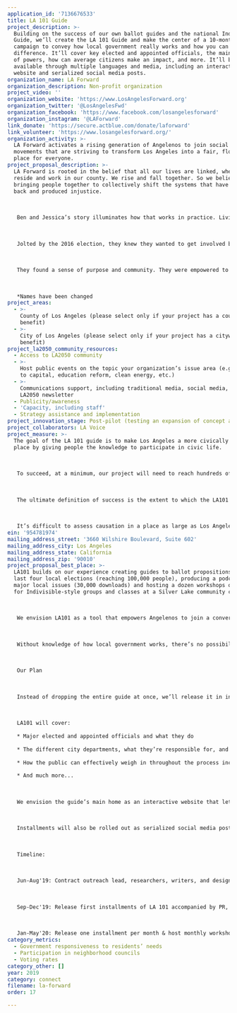 ```yaml
---
application_id: '7136676533'
title: LA 101 Guide
project_description: >-
  Building on the success of our own ballot guides and the national Indivisible
  Guide, we’ll create the LA 101 Guide and make the center of a 10-month
  campaign to convey how local government really works and how you can make a
  difference. It’ll cover key elected and appointed officials, the main levers
  of powers, how can average citizens make an impact, and more. It’ll be
  available through multiple languages and media, including an interactive
  website and serialized social media posts.
organization_name: LA Forward
organization_description: Non-profit organization
project_video: ''
organization_website: 'https://www.LosAngelesForward.org'
organization_twitter: '@LosAngelesFwd'
organization_facebook: 'https://www.facebook.com/losangelesforward'
organization_instagram: '@LAForward'
link_donate: 'https://secure.actblue.com/donate/laforward'
link_volunteer: 'https://www.losangelesforward.org/'
organization_activity: >-
  LA Forward activates a rising generation of Angelenos to join social justice
  movements that are striving to transform Los Angeles into a fair, flourishing
  place for everyone.
project_proposal_description: >-
  LA Forward is rooted in the belief that all our lives are linked, wherever we
  reside and work in our county. We rise and fall together. So we believe in
  bringing people together to collectively shift the systems that have held us
  back and produced injustice.
   
   
   
   Ben and Jessica’s story illuminates how that works in practice. Living on the Westside and raising two small children, they’d been civically disconnected before 2016. Working for a solar energy company and a UCLA autism clinic, they’d assumed things were on track to get better nationally and locally. Their only form of civic engagement was voting in major elections. And while they used LA Forward’s ballot guide for local and state propositions, their attention was on national issues. 
   
   
   
   Jolted by the 2016 election, they knew they wanted to get involved but they didn’t know how. After a few frustrating attempts at involvement with local chapters of national groups, they came to a LA Forward house party about Civics101 and decided to become LA Forward members. At first, they felt like they didn’t know what they were doing. But they were glad for the community, including people with more civic experience. They went from attending marches to registering voters at marches to actually empowering the parents of their kids’ classmates to gathering hundreds signatures for a key ballot initiatives. They joined LA Forward’s core leadership team and lead our coalition-based work to decriminalize street vending statewide and actually build homes for the homeless.
   
   
   
   They found a sense of purpose and community. They were empowered to educate and organize their friends, co-workers, and fellow parents. One result of this new engagement was to help people like Marisol, a street vendor and activist in Boyle Heights, to finally be able to earn a living without fear of harassment and deportation, to know there was a chance her son’s school might be fully funded, that her homeless neighbors would finally have a roof over their heads and a bed to sleep in. Even though LA’s great geographical and social distance still separates these families—they haven’t met in person and may never do so—their lives have been intertwined for good, to their mutual benefit.
   
   
   
   *Names have been changed
project_areas:
  - >-
    County of Los Angeles (please select only if your project has a countywide
    benefit)
  - >-
    City of Los Angeles (please select only if your project has a citywide
    benefit)
project_la2050_community_resources:
  - Access to LA2050 community
  - >-
    Host public events on the topic your organization’s issue area (e.g. access
    to capital, education reform, clean energy, etc.) 
  - >-
    Communications support, including traditional media, social media, and
    LA2050 newsletter
  - Publicity/awareness
  - 'Capacity, including staff'
  - Strategy assistance and implementation
project_innovation_stage: Post-pilot (testing an expansion of concept after initially successful pilot)
project_collaborators: LA Voice
project_measure: >-
  The goal of the LA 101 guide is to make Los Angeles a more civically engaged
  place by giving people the knowledge to participate in civic life.
   
   
   
   To succeed, at a minimum, our project will need to reach hundreds of thousands of Angelenos. We will carefully measure how many people see the guide—through tracking traffic to the website, video views, social media engagement, and downloads, as well as the number of people who attend workshops. Our goal is that those people will mirror LA’s geographic and demographic diversity.
   
   
   
   The ultimate definition of success is the extent to which the LA101 guide can increase civic engagement—how many people are sending in comments on pending policies, calling elected officials, showing up to council hearings, meeting with the staff of elected offices, joining neighborhood councils, volunteering with advocacy groups, voting and getting their friends to vote, especially on local candidates and measures.
   
   
   
   It’s difficult to assess causation in a place as large as Los Angeles but we will create surveys to ask workshop and online participants about their behavior and that of their social circles to see how it changes from before their contact with the guide to a year later.
ein: '954781974'
mailing_address_street: '3660 Wilshire Boulevard, Suite 602'
mailing_address_city: Los Angeles
mailing_address_state: California
mailing_address_zip: '90010'
project_proposal_best_place: >-
  LA101 builds on our experience creating guides to ballot propositions in the
  last four local elections (reaching 100,000 people), producing a podcast about
  major local issues (30,000 downloads) and hosting a dozen workshops on LA 101
  for Indivisible-style groups and classes at a Silver Lake community center.
   
   
   
   We envision LA101 as a tool that empowers Angelenos to join a conversation with elected officials, decision-makers, and local government over the policies that will determine the future of our region. 
   
   
   
   Without knowledge of how local government works, there’s no possibility of impacting it. By illuminating the workings of the city, the guide and workshops will pave the way for greater involvement. When Angelenos learn effective ways to voice their views, they’ll have the confidence and know-how necessary not only to participate in local elections, but to do the mundane and crucial civic work of calling elected officials, showing up to council hearings, meeting with government staffers, joining neighborhood councils, and volunteering with advocacy organizations.
   
   
   
   Our Plan
   
   
   
   Instead of dropping the entire guide at once, we’ll release it in installments starting with the most basic information and moving to increasingly detailed and sophisticated sections on the workings of local government. This approach, inspired by the agile software development model, will allow us to produce results quickly and to adjust our ongoing work in response to feedback. It will also provide multiple opportunities to garner public attention.
   
   
   
   LA101 will cover:
   
   * Major elected and appointed officials and what they do
   
   * The different city departments, what they’re responsible for, and how they impact your life
   
   * How the public can effectively weigh in throughout the process including how to reach elected officials, the art of public comments and lobby visits, fundamentals of building relationships and coalitions
   
   * And much more...
   
   
   
   We envision the guide’s main home as an interactive website that lets people use the guide however they prefer—whether that’s getting a quick answer to one question or gaining a comprehensive understanding of the local governmental system from A to Z. 
   
   
   
   Installments will also be rolled out as serialized social media posts, and we’ll create a Vox-style video about the first installment to publicize the guide. To reach an audience that matches LA’s diversity we will collaborate with a wide variety of community groups in our network to hold workshops across the county. We’ll hire a grassroots, community-focused PR firm to pitch stories on LA101 to regional, neighborhood, and ethnic media. 
   
   
   
   Timeline:
   
   
   
   Jun-Aug'19: Contract outreach lead, researchers, writers, and designers, recruit community partners & develop first content chunks
   
   
   
   Sep-Dec'19: Release first installments of LA 101 accompanied by PR, press & community outreach. Host first 10 workshops in communities around LA
   
   
   
   Jan-May'20: Release one installment per month & host monthly workshops
category_metrics:
  - Government responsiveness to residents’ needs
  - Participation in neighborhood councils
  - Voting rates
category_other: []
year: 2019
category: connect
filename: la-forward
order: 17

---
```


